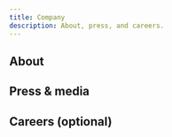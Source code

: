 ```yaml
---
title: Company
description: About, press, and careers.
---
```


## About

## Press & media

## Careers (optional)


